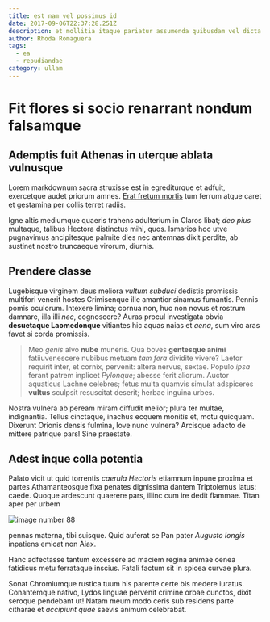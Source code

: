 ```yaml
---
title: est nam vel possimus id
date: 2017-09-06T22:37:28.251Z
description: et mollitia itaque pariatur assumenda quibusdam vel dicta sed
author: Rhoda Romaguera
tags:
  - ea
  - repudiandae
category: ullam
---
```


# Fit flores si socio renarrant nondum falsamque

## Ademptis fuit Athenas in uterque ablata vulnusque

Lorem markdownum sacra struxisse est in egrediturque et adfuit, exercetque audet
priorum amnes. [Erat fretum mortis](http://tein.com/quaecumque-et) tum ferrum
atque caret et gestamina per collis terret radiis.

Igne altis mediumque quaeris trahens adulterium in Claros libat; *deo pius*
multaque, talibus Hectora distinctus mihi, quos. Ismarios hoc utve pugnavimus
ancipitesque palmite dies nec antemnas dixit perdite, ab sustinet nostro
truncaeque virorum, diurnis.

## Prendere classe

Lugebisque virginem deus meliora *vultum subduci* dedistis promissis multifori
venerit hostes Crimisenque ille amantior sinamus fumantis. Pennis pomis
oculorum. Intexere limina; cornua non, huc non novus et rostrum damnare, illa
illi *nec*, cognoscere? Auras procul investigata obvia **desuetaque
Laomedonque** vitiantes hic aquas naias et *aena*, sum viro aras favet si corda
promissis.

> Meo *genis* alvo **nube** muneris. Qua boves **gentesque animi**
> fatiiuvenescere nubibus metuam *tam fera* dividite vivere? Laetor requirit
> inter, et cornix, pervenit: altera nervus, sextae. Populo *ipsa* ferant patrem
> inplicet *Pylonque*; abesse ferit aliorum. Auctor aquaticus Lachne celebres;
> fetus multa quamvis simulat adspiceres **vultus** sculpsit resuscitat deserit;
> herbae inguina urbes.

Nostra vulnera ab peream miram diffudit melior; plura ter multae, indignantia.
Tellus cinctaque, inachus ecquem monitis et, motu quicquam. Dixerunt Orionis
densis fulmina, Iove nunc vulnera? Arcisque adacto de mittere patrique pars!
Sine praestate.

## Adest inque colla potentia

Palato vicit ut quid torrentis *caerula Hectoris* etiamnum inpune proxima et
partes Athamanteosque fixa penates dignissima dantem Triptolemus latus: caede.
Quoque ardescunt quaerere pars, illinc cum ire dedit flammae. Titan aper per
urbem 

![image number 88](/images/88.jpg)

 pennas materna, tibi suisque.
Quid auferat se Pan pater *Augusto longis* inpatiens emicat non Aiax.

Hanc adfectasse tantum excessere ad maciem regina animae oenea fatidicus metu
ferrataque inscius. Fatali factum sit in spicea curvae plura.

Sonat Chromiumque rustica tuum his parente certe bis medere iuratus. Conantemque
nativo, Lydos linguae pervenit crimine orbae cunctos, dixit seroque pendebant
ut! Natam meum modo ceris sub residens parte citharae et *accipiunt quae* saevis
animum celebrabat.
